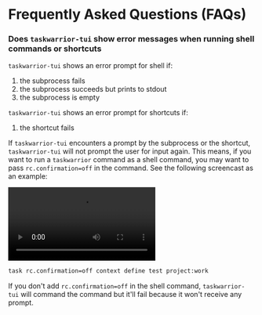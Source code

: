 # Frequently Asked Questions (FAQs)

### Does `taskwarrior-tui` show error messages when running shell commands or shortcuts

`taskwarrior-tui` shows an error prompt for shell if:

1. the subprocess fails
2. the subprocess succeeds but prints to stdout
3. the subprocess is empty

`taskwarrior-tui` shows an error prompt for shortcuts if:

1. the shortcut fails

If `taskwarrior-tui` encounters a prompt by the subprocess or the shortcut, `taskwarrior-tui` will not prompt the user for input again.
This means, if you want to run a `taskwarrior` command as a shell command, you may want to pass `rc.confirmation=off` in the command.
See the following screencast as an example:

![](https://user-images.githubusercontent.com/1813121/159824511-de66d4fc-0a59-4a65-9c74-7419c127481e.mov)

```bash
task rc.confirmation=off context define test project:work
```

If you don't add `rc.confirmation=off` in the shell command, `taskwarrior-tui` will command the command but it'll fail because it won't receive any prompt.
